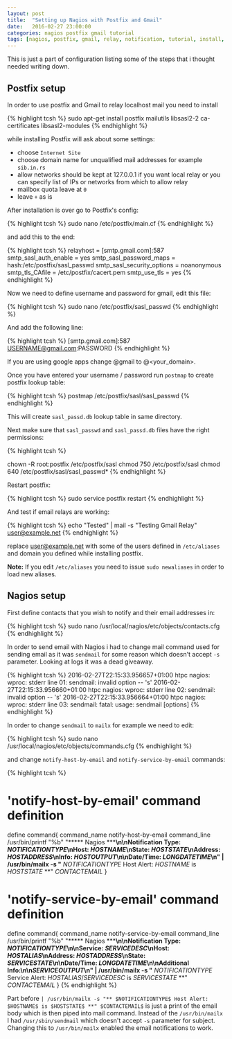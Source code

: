 ```yaml
---
layout: post
title:  "Setting up Nagios with Postfix and Gmail"
date:   2016-02-27 23:00:00
categories: nagios postfix gmail tutorial
tags: [nagios, postfix, gmail, relay, notification, tutorial, install, howto, ubuntu]
---
```


This is just a part of configuration listing some of the steps that i thought needed writing down. 

## Postfix setup

In order to use postfix and Gmail to relay localhost mail you need to install

{% highlight tcsh %}
sudo apt-get install postfix mailutils libsasl2-2 ca-certificates libsasl2-modules
{% endhighlight %}

while installing Postfix will ask about some settings:

- choose `Internet Site`
- choose domain name for unqualified mail addresses for example ``sib.in.rs``
- allow networks should be kept at 127.0.0.1 if you want local relay or you can specify list of IPs or networks from which to allow relay
- mailbox quota leave at `0`
- leave `+` as is

After installation is over go to Postfix's config:

{% highlight tcsh %}
sudo nano /etc/postfix/main.cf
{% endhighlight %}

and add this to the end:

{% highlight tcsh %}
relayhost = [smtp.gmail.com]:587
smtp_sasl_auth_enable = yes
smtp_sasl_password_maps = hash:/etc/postfix/sasl_passwd
smtp_sasl_security_options = noanonymous
smtp_tls_CAfile = /etc/postfix/cacert.pem
smtp_use_tls = yes
{% endhighlight %}

Now we need to define username and password for gmail, edit this file:

{% highlight tcsh %}
sudo nano /etc/postfix/sasl_passwd
{% endhighlight %}

And add the following line:

{% highlight tcsh %}
[smtp.gmail.com]:587    USERNAME@gmail.com:PASSWORD
{% endhighlight %}

If you are using google apps change @gmail to @<your_domain>.

Once you have entered your username / password run `postmap` to create postfix lookup table:

{% highlight tcsh %}
postmap /etc/postfix/sasl/sasl_passwd
{% endhighlight %}

This will create `sasl_passd.db` lookup table in same directory.

Next make sure that `sasl_passwd` and `sasl_passd.db` files have the right permissions:

{% highlight tcsh %}

chown -R root:postfix /etc/postfix/sasl
chmod 750 /etc/postfix/sasl
chmod 640 /etc/postfix/sasl/sasl_passwd*
{% endhighlight %}

Restart postfix:

{% highlight tcsh %}
sudo service postfix restart
{% endhighlight %}

And test if email relays are working:

{% highlight tcsh %}
echo "Tested" | mail -s "Testing Gmail Relay" user@example.net
{% endhighlight %}

replace user@example.net with some of the users defined in `/etc/aliases` and domain you defined while installing postfix.

**Note:** If you edit `/etc/aliases` you need to issue `sudo newaliases` in order to load new aliases.

## Nagios setup

First define contacts that you wish to notify and their email addresses in:

{% highlight tcsh %}
sudo nano /usr/local/nagios/etc/objects/contacts.cfg
{% endhighlight %}

In order to send email with Nagios i had to change mail command used for sending email as it was `sendmail` for some reason which doesn't accept `-s` parameter. Looking at logs it was a dead giveaway.

{% highlight tcsh %}
2016-02-27T22:15:33.956657+01:00 htpc nagios: wproc:   stderr line 01: sendmail: invalid option -- 's'
2016-02-27T22:15:33.956660+01:00 htpc nagios: wproc:   stderr line 02: sendmail: invalid option -- 's'
2016-02-27T22:15:33.956664+01:00 htpc nagios: wproc:   stderr line 03: sendmail: fatal: usage: sendmail [options]
{% endhighlight %}

In order to change `sendmail` to `mailx` for example we need to edit:

{% highlight tcsh %}
sudo nano /usr/local/nagios/etc/objects/commands.cfg
{% endhighlight %}

and change `notify-host-by-email` and `notify-service-by-email` commands:

{% highlight tcsh %}
# 'notify-host-by-email' command definition
define command{
	command_name	notify-host-by-email
	command_line	/usr/bin/printf "%b" "***** Nagios *****\n\nNotification Type: $NOTIFICATIONTYPE$\nHost: $HOSTNAME$\nState: $HOSTSTATE$\nAddress: $HOSTADDRESS$\nInfo: $HOSTOUTPUT$\n\nDate/Time: $LONGDATETIME$\n" | /usr/bin/mailx -s "** $NOTIFICATIONTYPE$ Host Alert: $HOSTNAME$ is $HOSTSTATE$ **" $CONTACTEMAIL$
	}
	
# 'notify-service-by-email' command definition
define command{
	command_name	notify-service-by-email
	command_line	/usr/bin/printf "%b" "***** Nagios *****\n\nNotification Type: $NOTIFICATIONTYPE$\n\nService: $SERVICEDESC$\nHost: $HOSTALIAS$\nAddress: $HOSTADDRESS$\nState: $SERVICESTATE$\n\nDate/Time: $LONGDATETIME$\n\nAdditional Info:\n\n$SERVICEOUTPUT$\n" | /usr/bin/mailx -s "** $NOTIFICATIONTYPE$ Service Alert: $HOSTALIAS$/$SERVICEDESC$ is $SERVICESTATE$ **" $CONTACTEMAIL$
	}
{% endhighlight %}

Part before `| /usr/bin/mailx -s "** $NOTIFICATIONTYPE$ Host Alert: $HOSTNAME$ is $HOSTSTATE$ **" $CONTACTEMAIL$` is just a print of the email body which is then piped into mail command.
Instead of the `/usr/bin/mailx` I had `/usr/sbin/sendmail` which doesn't accept `-s` parameter for subject. Changing this to `/usr/bin/mailx` enabled the email notifications to work.